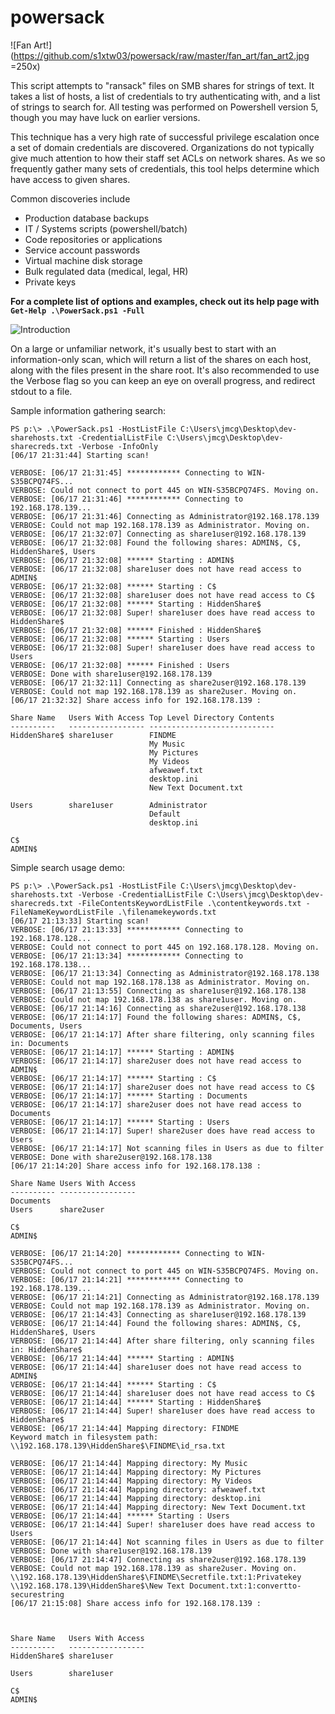 # powersack

![Fan Art!](https://github.com/s1xtw03/powersack/raw/master/fan_art/fan_art2.jpg =250x)

This script attempts to "ransack" files on SMB shares for strings of text. It takes a list of hosts, a list of credentials to try authenticating with, and a list of strings to search for. All testing was performed on Powershell version 5, though you may have luck on earlier versions.

This technique has a very high rate of successful privilege escalation once a set of domain credentials are discovered. Organizations do not typically give much attention to how their staff set ACLs on network shares. As we so frequently gather many sets of credentials, this tool helps determine which have access to given shares.

Common discoveries include

* Production database backups
* IT / Systems scripts (powershell/batch)
* Code repositories or applications
* Service account passwords
* Virtual machine disk storage
* Bulk regulated data (medical, legal, HR)
* Private keys

**For a complete list of options and examples, check out its help page with `Get-Help .\PowerSack.ps1 -Full`**

![Introduction](https://gitlab.na.nccgroup.com/jmcg/powersack/raw/f4eb0dd4632964da96c621434e1976ba2ce9026d/fan_art/fan_art2.jpg)

On a large or unfamiliar network, it's usually best to start with an information-only scan, which will return a list of the shares on each host, along with the files present in the share root. It's also recommended to use the Verbose flag so you can keep an eye on overall progress, and redirect stdout to a file. 

Sample information gathering search:

~~~
PS p:\> .\PowerSack.ps1 -HostListFile C:\Users\jmcg\Desktop\dev-sharehosts.txt -CredentialListFile C:\Users\jmcg\Desktop\dev-sharecreds.txt -Verbose -InfoOnly
[06/17 21:31:44] Starting scan!

VERBOSE: [06/17 21:31:45] ************ Connecting to WIN-S35BCPQ74FS...
VERBOSE: Could not connect to port 445 on WIN-S35BCPQ74FS. Moving on.
VERBOSE: [06/17 21:31:46] ************ Connecting to 192.168.178.139...
VERBOSE: [06/17 21:31:46] Connecting as Administrator@192.168.178.139
VERBOSE: Could not map 192.168.178.139 as Administrator. Moving on.
VERBOSE: [06/17 21:32:07] Connecting as share1user@192.168.178.139
VERBOSE: [06/17 21:32:08] Found the following shares: ADMIN$, C$, HiddenShare$, Users
VERBOSE: [06/17 21:32:08] ****** Starting : ADMIN$
VERBOSE: [06/17 21:32:08] share1user does not have read access to ADMIN$
VERBOSE: [06/17 21:32:08] ****** Starting : C$
VERBOSE: [06/17 21:32:08] share1user does not have read access to C$
VERBOSE: [06/17 21:32:08] ****** Starting : HiddenShare$
VERBOSE: [06/17 21:32:08] Super! share1user does have read access to HiddenShare$
VERBOSE: [06/17 21:32:08] ****** Finished : HiddenShare$
VERBOSE: [06/17 21:32:08] ****** Starting : Users
VERBOSE: [06/17 21:32:08] Super! share1user does have read access to Users
VERBOSE: [06/17 21:32:08] ****** Finished : Users
VERBOSE: Done with share1user@192.168.178.139
VERBOSE: [06/17 21:32:11] Connecting as share2user@192.168.178.139
VERBOSE: Could not map 192.168.178.139 as share2user. Moving on.
[06/17 21:32:32] Share access info for 192.168.178.139 :

Share Name   Users With Access Top Level Directory Contents
----------   ----------------- ----------------------------
HiddenShare$ share1user        FINDME
                               My Music
                               My Pictures
                               My Videos
                               afweawef.txt
                               desktop.ini
                               New Text Document.txt

Users        share1user        Administrator
                               Default
                               desktop.ini

C$
ADMIN$
~~~


Simple search usage demo:

~~~
PS p:\> .\PowerSack.ps1 -HostListFile C:\Users\jmcg\Desktop\dev-sharehosts.txt -Verbose -CredentialListFile C:\Users\jmcg\Desktop\dev-sharecreds.txt -FileContentsKeywordListFile .\contentkeywords.txt -FileNameKeywordListFile .\filenamekeywords.txt
[06/17 21:13:33] Starting scan!
VERBOSE: [06/17 21:13:33] ************ Connecting to 192.168.178.128...
VERBOSE: Could not connect to port 445 on 192.168.178.128. Moving on.
VERBOSE: [06/17 21:13:34] ************ Connecting to 192.168.178.138...
VERBOSE: [06/17 21:13:34] Connecting as Administrator@192.168.178.138
VERBOSE: Could not map 192.168.178.138 as Administrator. Moving on.
VERBOSE: [06/17 21:13:55] Connecting as share1user@192.168.178.138
VERBOSE: Could not map 192.168.178.138 as share1user. Moving on.
VERBOSE: [06/17 21:14:16] Connecting as share2user@192.168.178.138
VERBOSE: [06/17 21:14:17] Found the following shares: ADMIN$, C$, Documents, Users
VERBOSE: [06/17 21:14:17] After share filtering, only scanning files in: Documents
VERBOSE: [06/17 21:14:17] ****** Starting : ADMIN$
VERBOSE: [06/17 21:14:17] share2user does not have read access to ADMIN$
VERBOSE: [06/17 21:14:17] ****** Starting : C$
VERBOSE: [06/17 21:14:17] share2user does not have read access to C$
VERBOSE: [06/17 21:14:17] ****** Starting : Documents
VERBOSE: [06/17 21:14:17] share2user does not have read access to Documents
VERBOSE: [06/17 21:14:17] ****** Starting : Users
VERBOSE: [06/17 21:14:17] Super! share2user does have read access to Users
VERBOSE: [06/17 21:14:17] Not scanning files in Users as due to filter
VERBOSE: Done with share2user@192.168.178.138
[06/17 21:14:20] Share access info for 192.168.178.138 :

Share Name Users With Access
---------- -----------------
Documents
Users      share2user

C$
ADMIN$

VERBOSE: [06/17 21:14:20] ************ Connecting to WIN-S35BCPQ74FS...
VERBOSE: Could not connect to port 445 on WIN-S35BCPQ74FS. Moving on.
VERBOSE: [06/17 21:14:21] ************ Connecting to 192.168.178.139...
VERBOSE: [06/17 21:14:21] Connecting as Administrator@192.168.178.139
VERBOSE: Could not map 192.168.178.139 as Administrator. Moving on.
VERBOSE: [06/17 21:14:43] Connecting as share1user@192.168.178.139
VERBOSE: [06/17 21:14:44] Found the following shares: ADMIN$, C$, HiddenShare$, Users
VERBOSE: [06/17 21:14:44] After share filtering, only scanning files in: HiddenShare$
VERBOSE: [06/17 21:14:44] ****** Starting : ADMIN$
VERBOSE: [06/17 21:14:44] share1user does not have read access to ADMIN$
VERBOSE: [06/17 21:14:44] ****** Starting : C$
VERBOSE: [06/17 21:14:44] share1user does not have read access to C$
VERBOSE: [06/17 21:14:44] ****** Starting : HiddenShare$
VERBOSE: [06/17 21:14:44] Super! share1user does have read access to HiddenShare$
VERBOSE: [06/17 21:14:44] Mapping directory: FINDME
Keyword match in filesystem path: \\192.168.178.139\HiddenShare$\FINDME\id_rsa.txt

VERBOSE: [06/17 21:14:44] Mapping directory: My Music
VERBOSE: [06/17 21:14:44] Mapping directory: My Pictures
VERBOSE: [06/17 21:14:44] Mapping directory: My Videos
VERBOSE: [06/17 21:14:44] Mapping directory: afweawef.txt
VERBOSE: [06/17 21:14:44] Mapping directory: desktop.ini
VERBOSE: [06/17 21:14:44] Mapping directory: New Text Document.txt
VERBOSE: [06/17 21:14:44] ****** Starting : Users
VERBOSE: [06/17 21:14:44] Super! share1user does have read access to Users
VERBOSE: [06/17 21:14:44] Not scanning files in Users as due to filter
VERBOSE: Done with share1user@192.168.178.139
VERBOSE: [06/17 21:14:47] Connecting as share2user@192.168.178.139
VERBOSE: Could not map 192.168.178.139 as share2user. Moving on.
\\192.168.178.139\HiddenShare$\FINDME\Secretfile.txt:1:Privatekey
\\192.168.178.139\HiddenShare$\New Text Document.txt:1:convertto-securestring
[06/17 21:15:08] Share access info for 192.168.178.139 :



Share Name   Users With Access
----------   -----------------
HiddenShare$ share1user

Users        share1user

C$
ADMIN$
~~~
